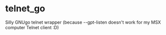 # telnet_go
Silly GNUgo telnet wrapper (because --gpt-listen doesn't work for my MSX computer Telnet client :D)
